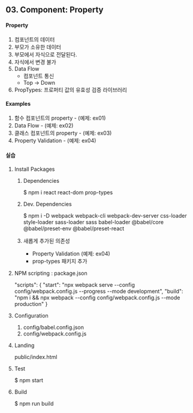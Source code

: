 ## 03. Component: Property

#### Property

1. 컴포넌트의 데이터
2. 부모가 소유한 데이터
3. 부모에서 자식으로 전달된다.
4. 자식에서 변경 불가
5. Data Flow
    - 컴포넌트 통신
    - Top -> Down
6. PropTypes: 프로퍼티 값의 유효성 검증 라이브러리

#### Examples

1. 함수 컴포넌트의 property - (예제: ex01)
2. Data Flow - (예제: ex02)
3. 클래스 컴포넌트의 property - (예제: ex03)
4. Property Validation - (예제: ex04)

#### 실습

1. Install Packages

    1. Dependencies

        $ npm i react react-dom prop-types

    2. Dev. Dependencies

        $ npm i -D webpack webpack-cli webpack-dev-server css-loader style-loader sass-loader sass babel-loader @babel/core @babel/preset-env @babel/preset-react

    3. 새롭게 추가된 의존성
        - Property Validation (예제: ex04)
        - prop-types 패키지 추가

2. NPM scripting : package.json

    "scripts": {
    "start": "npx webpack serve --config config/webpack.config.js --progress --mode development",
    "build": "npm i && npx webpack --config config/webpack.config.js --mode production"
    }

3. Configuration

    1. config/babel.config.json
    2. config/webpack.config.js

4. Landing

    public/index.html

5. Test

    $ npm start

6. Build

    $ npm run build

